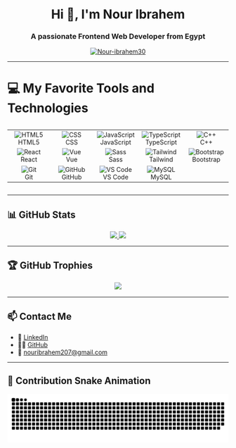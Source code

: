 <!-- Profile ReadMe Created for Nour Ibrahem -->

<h1 align="center">Hi 👋, I'm Nour Ibrahem</h1>
<h3 align="center">A passionate Frontend Web Developer from Egypt</h3>

<p align="center">
  <a href="https://github.com/Nour-ibrahem30">
    <img src="https://komarev.com/ghpvc/?username=Nour-ibrahem30&label=Profile%20views&color=0e75b6&style=flat" alt="Nour-ibrahem30" />
  </a>
</p>

---

# 💻 My Favorite Tools and Technologies
<div style="display: flex; align-items: flex-start; align: center">
<table align="center">
  <tr>
    <td align="center" width="96">
      <img src="https://skillicons.dev/icons?i=html" width="48" height="48" alt="HTML5" />
      <br>HTML5
    </td>
    <td align="center" width="96">
      <img src="https://skillicons.dev/icons?i=css" width="48" height="48" alt="CSS" />
      <br>CSS
    </td>
    <td align="center" width="96">
      <img src="https://techstack-generator.vercel.app/js-icon.svg" width="65" height="65" alt="JavaScript" />
      <br>JavaScript
    </td>
    <td align="center" width="96">
      <img src="https://techstack-generator.vercel.app/ts-icon.svg" width="65" height="65" alt="TypeScript" />
      <br>TypeScript
    </td>
    <td align="center" width="96">
      <img src="https://techstack-generator.vercel.app/cpp-icon.svg" width="65" height="65" alt="C++" />
      <br>C++
    </td>
  </tr>

  <tr>
    <td align="center" width="96">
      <img src="https://techstack-generator.vercel.app/react-icon.svg" width="65" height="65" alt="React" />
      <br>React
    </td>
    <td align="center" width="96">
      <img src="https://skillicons.dev/icons?i=vue" width="48" height="48" alt="Vue" />
      <br>Vue
    </td>
    <td align="center" width="96">
      <img src="https://skillicons.dev/icons?i=sass" width="48" height="48" alt="Sass" />
      <br>Sass
    </td>
    <td align="center" width="96">
      <img src="https://skillicons.dev/icons?i=tailwind" width="48" height="48" alt="Tailwind" />
      <br>Tailwind
    </td>
    <td align="center" width="96">
      <img src="https://skillicons.dev/icons?i=bootstrap" width="48" height="48" alt="Bootstrap" />
      <br>Bootstrap
    </td>
  </tr>

  <tr>
    <td align="center" width="96">
      <img src="https://skillicons.dev/icons?i=git" width="48" height="48" alt="Git" />
      <br>Git
    </td>
    <td align="center" width="96">
      <img src="https://techstack-generator.vercel.app/github-icon.svg" width="65" height="65" alt="GitHub" />
      <br>GitHub
    </td>
    <td align="center" width="96">
      <img src="https://skillicons.dev/icons?i=vscode" width="48" height="48" alt="VS Code" />
      <br>VS Code
    </td>
    <td align="center" width="96">
      <img src="https://techstack-generator.vercel.app/mysql-icon.svg" width="65" height="65" alt="MySQL" />
      <br>MySQL
    </td>
  </tr>
</table>
</div>

---

## 📊 GitHub Stats

<p align="center">
  <a href="https://github.com/Nour-ibrahem30">
    <img src="https://github-readme-stats.vercel.app/api?username=Nour-ibrahem30&show_icons=true&theme=tokyonight&hide_border=true" width="48%" />
  </a>
  <a href="https://github.com/Nour-ibrahem30">
    <img src="https://github-readme-streak-stats.herokuapp.com/?user=Nour-ibrahem30&theme=tokyonight&hide_border=true" width="48%" />
  </a>
</p>

---

## 🏆 GitHub Trophies

<p align="center">
  <img src="https://github-profile-trophy.vercel.app/?username=Nour-ibrahem30&theme=tokyonight&no-frame=true&row=1&column=6" />
</p>

---

## 📫 Contact Me

- 💼 [LinkedIn](https://www.linkedin.com/in/nour-ibrahem-499172346)
- 👨‍💻 [GitHub](https://github.com/Nour-ibrahem30)
- 📧 nouribrahem207@gmail.com

---

## 🐍 Contribution Snake Animation

<p align="center">
  <img src="https://raw.githubusercontent.com/ishandutta2007/snk/output-svg-only/github-contribution-grid-snake.svg" alt="Contribution Snake Animation" />
</p>
